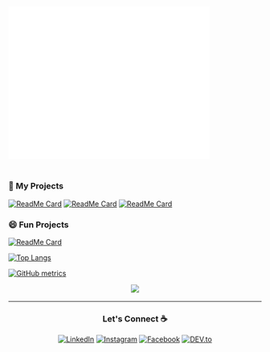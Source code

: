 <img alt="" width="400" src="https://github.com/atdepo/atdepo/blob/main/github-metrics.svg">
      <img width="900" height="1" alt="">

### 🚀 My Projects

[![ReadMe Card](https://github-readme-stats.vercel.app/api/pin/?username=StefanoLambiase&repo=biblionet&title_color=FFF&text_color=FFF&icon_color=FFF&bg_color=35,FF4C1D,9B0063)](https://github.com/StefanoLambiase/biblionet)
[![ReadMe Card](https://github-readme-stats.vercel.app/api/pin/?username=atdepo&repo=iSport-an-ESport-Tournament-Manager&title_color=FFF&text_color=FFF&icon_color=FFF&bg_color=35,FF4C1D,9B0063)](https://github.com/atdepo/iSport-an-ESport-Tournament-Manager)
[![ReadMe Card](https://github-readme-stats.vercel.app/api/pin/?username=atdepo&repo=Progetto-Gestione-Edile&title_color=FFF&text_color=FFF&icon_color=FFF&bg_color=35,FF4C1D,9B0063)](https://github.com/atdepo/Progetto-Gestione-Edile)


   
### 😄 Fun Projects

[![ReadMe Card](https://github-readme-stats.vercel.app/api/pin/?username=atdepo&repo=csnake&title_color=FFF&text_color=FFF&icon_color=FFF&bg_color=35,0050FF,00AAFF)](https://github.com/atdepo/csnake)

[![Top Langs](https://github-readme-stats.vercel.app/api/top-langs/?username=atdepo)](https://github.com/anuraghazra/github-readme-stats)

[![GitHub metrics](https://metrics.lecoq.io/atdepo?template=terminal&languages=1)](https://github.com/lowlighter/metrics)
<p align="center">
  <img src = "https://komarev.com/ghpvc/?username=atdepo&color=red">
</p>







---

<h3 align="center">Let's Connect ☕</h3>
<p align="center"> 
  <a href="https://www.linkedin.com/in/antonio-della-porta-284800198/" target="_blank"><img src="https://img.shields.io/badge/LinkedIn-%230077B5.svg?&style=flat-square&logo=linkedin&logoColor=white"  alt="LinkedIn"></a>
  <a href="https://www.instagram.com/thatset.h/" target="_blank"><img src="https://img.shields.io/badge/Instagram-%23E4405F.svg?&style=flat-square&logo=instagram&logoColor=white" alt="Instagram"></a>
  <a href="https://www.facebook.com/antonio.dellaporta.161/" target="_blank"><img src="https://img.shields.io/badge/Facebook-%231877F2.svg?&style=flat-square&logo=facebook&logoColor=white" alt="Facebook"></a>
  <a href="https://dev.to/atdepo" target="_blank"><img src="https://img.shields.io/badge/DEV-%230A0A0A.svg?&style=flat-square&logo=DEV.to&logoColor=white" alt="DEV.to"></a>
</p>




<!--
**atdepo/atdepo** is a ✨ _special_ ✨ repository because its `README.md` (this file) appears on your GitHub profile.

Here are some ideas to get you started:

- 🔭 I’m currently working on ...
- 🌱 I’m currently learning ...
- 👯 I’m looking to collaborate on ...
- 🤔 I’m looking for help with ...
- 💬 Ask me about ...
- 📫 How to reach me: ...
- 😄 Pronouns: ...
- ⚡ Fun fact: ...
-->
